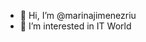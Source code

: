 - 👋 Hi, I’m @marinajimenezriu
- 👀 I’m interested in IT World


<!---
marinajimenezriu/marinajimenezriu is a ✨ special ✨ repository because its `README.md` (this file) appears on your GitHub profile.
You can click the Preview link to take a look at your changes.
--->
